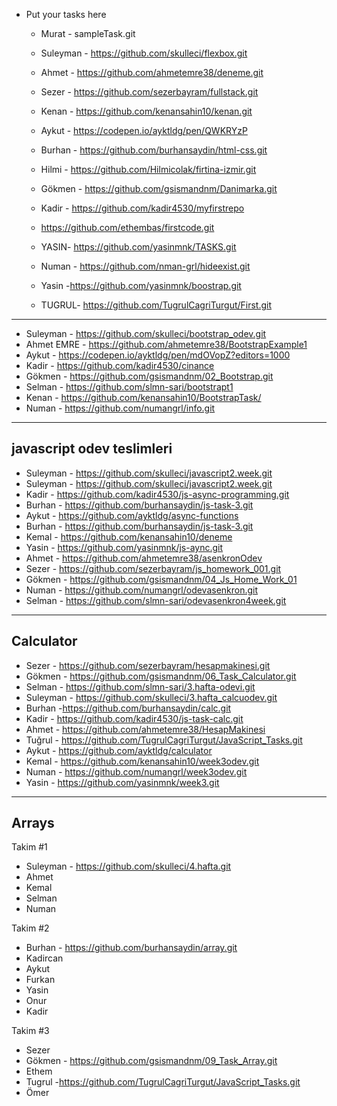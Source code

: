 - Put your tasks here

  - Murat - sampleTask.git

  - Suleyman - https://github.com/skulleci/flexbox.git
  - Ahmet - https://github.com/ahmetemre38/deneme.git
  - Sezer - https://github.com/sezerbayram/fullstack.git
  - Kenan  - https://github.com/kenansahin10/kenan.git
  - Aykut - https://codepen.io/ayktldg/pen/QWKRYzP 
  - Burhan - https://github.com/burhansaydin/html-css.git
  - Hilmi - https://github.com/Hilmicolak/firtina-izmir.git
  - Gökmen - https://github.com/gsismandnm/Danimarka.git
  - Kadir - https://github.com/kadir4530/myfirstrepo
  - https://github.com/ethembas/firstcode.git
  - YASIN- https://github.com/yasinmnk/TASKS.git
  - Numan -  https://github.com/nman-grl/hideexist.git
  - Yasin -https://github.com/yasinmnk/boostrap.git
  - TUGRUL- https://github.com/TugrulCagriTurgut/First.git

---------------------------------

  - Suleyman - https://github.com/skulleci/bootstrap_odev.git
  - Ahmet EMRE - https://github.com/ahmetemre38/BootstrapExample1
  - Aykut - https://codepen.io/ayktldg/pen/mdOVopZ?editors=1000
  - Kadir - https://github.com/kadir4530/cinance
  - Gökmen - https://github.com/gsismandnm/02_Bootstrap.git
  - Selman - https://github.com/slmn-sari/bootstrapt1
  - Kenan - https://github.com/kenansahin10/BootstrapTask/
  - Numan - https://github.com/numangrl/info.git
  
---------------------------------------------------------------
javascript odev teslimleri
---------------------------------------------------------------
- Suleyman - https://github.com/skulleci/javascript2.week.git
- Suleyman - https://github.com/skulleci/javascript2.week.git  
- Kadir - https://github.com/kadir4530/js-async-programming.git
- Burhan - https://github.com/burhansaydin/js-task-3.git
- Aykut - https://github.com/ayktldg/async-functions
- Burhan - https://github.com/burhansaydin/js-task-3.git
- Kemal -  https://github.com/kenansahin10/deneme
- Yasin - https://github.com/yasinmnk/js-aync.git
- Ahmet - https://github.com/ahmetemre38/asenkronOdev  
- Sezer - https://github.com/sezerbayram/js_homework_001.git  
- Gökmen - https://github.com/gsismandnm/04_Js_Home_Work_01
- Numan - https://github.com/numangrl/odevasenkron.git
- Selman - https://github.com/slmn-sari/odevasenkron4week.git


---------------------------------------------------------------
Calculator
---------------------------------------------------------------
- Sezer - https://github.com/sezerbayram/hesapmakinesi.git
- Gökmen - https://github.com/gsismandnm/06_Task_Calculator.git
- Selman -  https://github.com/slmn-sari/3.hafta-odevi.git
- Suleyman - https://github.com/skulleci/3.hafta_calcuodev.git
- Burhan -https://github.com/burhansaydin/calc.git
- Kadir - https://github.com/kadir4530/js-task-calc.git
- Ahmet - https://github.com/ahmetemre38/HesapMakinesi
- Tuğrul - https://github.com/TugrulCagriTurgut/JavaScript_Tasks.git
- Aykut - https://github.com/ayktldg/calculator
- Kemal - https://github.com/kenansahin10/week3odev.git
- Numan - https://github.com/numangrl/week3odev.git
- Yasin - https://github.com/yasinmnk/week3.git



---------------------------------------------------------------
Arrays
---------------------------------------------------------------
Takim #1
- Suleyman - https://github.com/skulleci/4.hafta.git
- Ahmet
- Kemal
- Selman
- Numan

Takim #2
- Burhan - https://github.com/burhansaydin/array.git
- Kadircan
- Aykut
- Furkan
- Yasin
- Onur
- Kadir

Takim #3
- Sezer
- Gökmen - https://github.com/gsismandnm/09_Task_Array.git
- Ethem
- Tugrul -https://github.com/TugrulCagriTurgut/JavaScript_Tasks.git
- Ömer


